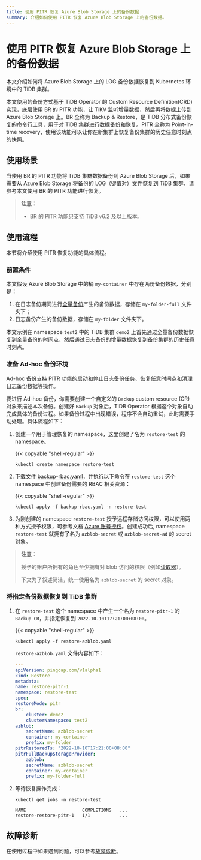 ```yaml
---
title: 使用 PITR 恢复 Azure Blob Storage 上的备份数据
summary: 介绍如何使用 PITR 恢复 Azure Blob Storage 上的备份数据。
---
```


# 使用 PITR 恢复 Azure Blob Storage 上的备份数据

本文介绍如何将 Azure Blob Storage 上的 LOG 备份数据恢复到 Kubernetes 环境中的 TiDB 集群。

本文使用的备份方式基于 TiDB Operator 的 Custom Resource Definition(CRD) 实现，底层使用 BR 的 PITR 功能，让 TiKV 监听增量数据，然后再将数据上传到 Azure Blob Storage 上。BR 全称为 Backup & Restore，是 TiDB 分布式备份恢复的命令行工具，用于对 TiDB 集群进行数据备份和恢复。PITR 全称为 Point-in-time recovery，使用该功能可以让你在新集群上恢复备份集群的历史任意时刻点的快照。

## 使用场景

当使用 BR 的 PITR 功能将 TiDB 集群数据备份到 Azure Blob Storage 后，如果需要从 Azure Blob Storage 将备份的 LOG（键值对）文件恢复到 TiDB 集群，请参考本文使用 BR 的 PITR 功能进行恢复。

> **注意：**
>
> - BR 的 PITR 功能只支持 TiDB v6.2 及以上版本。

## 使用流程

本节将介绍使用 PITR 恢复功能的具体流程。

### 前置条件

本文假设 Azure Blob Storage 中的桶 `my-container` 中存在两份备份数据，分别是：

1. 在日志备份期间进行[全量备份](backup-to-azblob-using-br.md)产生的备份数据，存储在 `my-folder-full` 文件夹下；
2. 日志备份产生的备份数据，存储在 `my-folder` 文件夹下。

本文示例在 namespace `test2` 中的 TiDB 集群 `demo2` 上首先通过全量备份数据恢复到全量备份的时间点，然后通过日志备份的增量数据恢复到备份集群的历史任意时刻点。

### 准备 Ad-hoc 备份环境

Ad-hoc 备份支持 PITR 功能的启动和停止日志备份任务、恢复任意时间点和清理日志备份数据等操作。

要进行 Ad-hoc 备份，你需要创建一个自定义的 `Backup` custom resource (CR) 对象来描述本次备份。创建好 `Backup` 对象后，TiDB Operator 根据这个对象自动完成具体的备份过程。如果备份过程中出现错误，程序不会自动重试，此时需要手动处理。具体流程如下：

1. 创建一个用于管理恢复的 namespace，这里创建了名为 `restore-test` 的 namespace。

    {{< copyable "shell-regular" >}}

    ```shell
    kubectl create namespace restore-test
    ```

2. 下载文件 [backup-rbac.yaml](https://github.com/pingcap/tidb-operator/blob/master/manifests/backup/backup-rbac.yaml)，并执行以下命令在 `restore-test` 这个 namespace 中创建备份需要的 RBAC 相关资源：

    {{< copyable "shell-regular" >}}

    ```shell
    kubectl apply -f backup-rbac.yaml -n restore-test
    ```

3. 为刚创建的 namespace `restore-test` 授予远程存储访问权限，可以使用两种方式授予权限，可参考文档 [Azure 账号授权](grant-permissions-to-remote-storage.md#azure-账号授权)。创建成功后, namespace `restore-test` 就拥有了名为 `azblob-secret` 或 `azblob-secret-ad` 的 secret 对象。

> **注意：**
>
> 授予的账户所拥有的角色至少拥有对 blob 访问的权限（例如[读取器](https://learn.microsoft.com/zh-cn/azure/role-based-access-control/built-in-roles#reader)）。
>
> 下文为了叙述简洁，统一使用名为 `azblob-secret` 的 secret 对象。

### 将指定备份数据恢复到 TiDB 集群

1. 在 `restore-test` 这个 namespace 中产生一个名为 `restore-pitr-1` 的 `Backup CR`，并指定恢复到 `2022-10-10T17:21:00+08:00`。

    {{< copyable "shell-regular" >}}

    ```shell
    kubectl apply -f restore-azblob.yaml
    ```

    `restore-azblob.yaml` 文件内容如下：

    ```yaml
    ---
    apiVersion: pingcap.com/v1alpha1
    kind: Restore
    metadata:
    name: restore-pitr-1
    namespace: restore-test
    spec:
    restoreMode: pitr
    br:
        cluster: demo2
        clusterNamespace: test2
    azblob:
        secretName: azblob-secret
        container: my-container
        prefix: my-folder
    pitrRestoredTs: "2022-10-10T17:21:00+08:00" 
    pitrFullBackupStorageProvider:
        azblob:
        secretName: azblob-secret
        container: my-container
        prefix: my-folder-full
    
    ```

2. 等待恢复操作完成：

    ```shell
    kubectl get jobs -n restore-test
    ```

    ```
    NAME                     COMPLETIONS   ...
    restore-restore-pitr-1   1/1           ...
    ```

## 故障诊断

在使用过程中如果遇到问题，可以参考[故障诊断](deploy-failures.md)。
